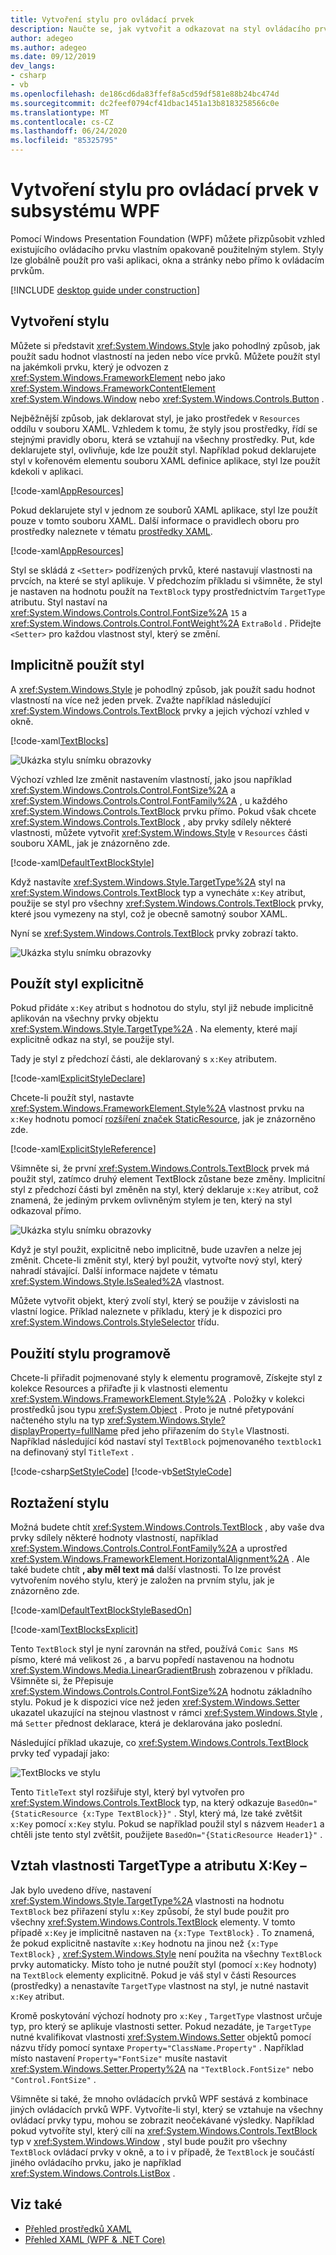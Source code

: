 ```yaml
---
title: Vytvoření stylu pro ovládací prvek
description: Naučte se, jak vytvořit a odkazovat na styl ovládacího prvku v Windows Presentation Foundation a .NET Core.
author: adegeo
ms.author: adegeo
ms.date: 09/12/2019
dev_langs:
- csharp
- vb
ms.openlocfilehash: de186cd6da83ffef8a5cd59df581e88b24bc474d
ms.sourcegitcommit: dc2feef0794cf41dbac1451a13b8183258566c0e
ms.translationtype: MT
ms.contentlocale: cs-CZ
ms.lasthandoff: 06/24/2020
ms.locfileid: "85325795"
---
```

# <a name="create-a-style-for-a-control-in-wpf"></a>Vytvoření stylu pro ovládací prvek v subsystému WPF

Pomocí Windows Presentation Foundation (WPF) můžete přizpůsobit vzhled existujícího ovládacího prvku vlastním opakovaně použitelným stylem. Styly lze globálně použít pro vaši aplikaci, okna a stránky nebo přímo k ovládacím prvkům.

[!INCLUDE [desktop guide under construction](../../../includes/desktop-guide-preview-note.md)]

## <a name="create-a-style"></a>Vytvoření stylu

Můžete si představit <xref:System.Windows.Style> jako pohodlný způsob, jak použít sadu hodnot vlastností na jeden nebo více prvků. Můžete použít styl na jakémkoli prvku, který je odvozen z <xref:System.Windows.FrameworkElement> nebo jako <xref:System.Windows.FrameworkContentElement> <xref:System.Windows.Window> nebo <xref:System.Windows.Controls.Button> .

Nejběžnější způsob, jak deklarovat styl, je jako prostředek v `Resources` oddílu v souboru XAML. Vzhledem k tomu, že styly jsou prostředky, řídí se stejnými pravidly oboru, která se vztahují na všechny prostředky. Put, kde deklarujete styl, ovlivňuje, kde lze použít styl. Například pokud deklarujete styl v kořenovém elementu souboru XAML definice aplikace, styl lze použít kdekoli v aplikaci.

[!code-xaml[AppResources](~/samples/snippets/desktop-guide/wpf/styles-and-templates-intro/csharp/App.xaml#AppResources)]

Pokud deklarujete styl v jednom ze souborů XAML aplikace, styl lze použít pouze v tomto souboru XAML. Další informace o pravidlech oboru pro prostředky naleznete v tématu [prostředky XAML](xaml-resources-define.md).

[!code-xaml[AppResources](~/samples/snippets/desktop-guide/wpf/styles-and-templates-intro/csharp/WindowSingleResource.xaml#WindowResources)]

Styl se skládá z `<Setter>` podřízených prvků, které nastavují vlastnosti na prvcích, na které se styl aplikuje. V předchozím příkladu si všimněte, že styl je nastaven na hodnotu použít na `TextBlock` typy prostřednictvím `TargetType` atributu. Styl nastaví na <xref:System.Windows.Controls.Control.FontSize%2A> `15` a <xref:System.Windows.Controls.Control.FontWeight%2A> `ExtraBold` . Přidejte `<Setter>` pro každou vlastnost styl, který se změní.

## <a name="apply-a-style-implicitly"></a>Implicitně použít styl

A <xref:System.Windows.Style> je pohodlný způsob, jak použít sadu hodnot vlastností na více než jeden prvek. Zvažte například následující <xref:System.Windows.Controls.TextBlock> prvky a jejich výchozí vzhled v okně.

[!code-xaml[TextBlocks](~/samples/snippets/desktop-guide/wpf/styles-and-templates-intro/csharp/Window1.xaml#SnippetTextBlocks)]

![Ukázka stylu snímku obrazovky](./media/styles-and-templates-overview/stylingintro-textblocksbefore.png "StylingIntro_TextBlocksBefore")

Výchozí vzhled lze změnit nastavením vlastností, jako jsou například <xref:System.Windows.Controls.Control.FontSize%2A> a <xref:System.Windows.Controls.Control.FontFamily%2A> , u každého <xref:System.Windows.Controls.TextBlock> prvku přímo. Pokud však chcete <xref:System.Windows.Controls.TextBlock> , aby prvky sdílely některé vlastnosti, můžete vytvořit <xref:System.Windows.Style> v `Resources` části souboru XAML, jak je znázorněno zde.

[!code-xaml[DefaultTextBlockStyle](~/samples/snippets/desktop-guide/wpf/styles-and-templates-intro/csharp/Window1.xaml#SnippetDefaultTextBlockStyle)]

Když nastavíte <xref:System.Windows.Style.TargetType%2A> styl na <xref:System.Windows.Controls.TextBlock> typ a vynecháte `x:Key` atribut, použije se styl pro všechny <xref:System.Windows.Controls.TextBlock> prvky, které jsou vymezeny na styl, což je obecně samotný soubor XAML.

Nyní se <xref:System.Windows.Controls.TextBlock> prvky zobrazí takto.

![Ukázka stylu snímku obrazovky](./media/styles-and-templates-overview/stylingintro-textblocksbasestyle.png "StylingIntro_TextBlocksBaseStyle")

## <a name="apply-a-style-explicitly"></a>Použít styl explicitně

Pokud přidáte `x:Key` atribut s hodnotou do stylu, styl již nebude implicitně aplikován na všechny prvky objektu <xref:System.Windows.Style.TargetType%2A> . Na elementy, které mají explicitně odkaz na styl, se použije styl.

Tady je styl z předchozí části, ale deklarovaný s `x:Key` atributem.

[!code-xaml[ExplicitStyleDeclare](~/samples/snippets/desktop-guide/wpf/styles-and-templates-intro/csharp/WindowExplicitStyle.xaml#ExplicitStyleDeclare)]

Chcete-li použít styl, nastavte <xref:System.Windows.FrameworkElement.Style%2A> vlastnost prvku na `x:Key` hodnotu pomocí [rozšíření značek StaticResource](../../framework/wpf/advanced/staticresource-markup-extension.md), jak je znázorněno zde.

[!code-xaml[ExplicitStyleReference](~/samples/snippets/desktop-guide/wpf/styles-and-templates-intro/csharp/WindowExplicitStyle.xaml#ExplicitStyleReference)]

Všimněte si, že první <xref:System.Windows.Controls.TextBlock> prvek má použit styl, zatímco druhý element TextBlock zůstane beze změny. Implicitní styl z předchozí části byl změněn na styl, který deklaruje `x:Key` atribut, což znamená, že jediným prvkem ovlivněným stylem je ten, který na styl odkazoval přímo.

![Ukázka stylu snímku obrazovky](./media/styles-and-templates-overview/create-a-style-explicit-textblock.png "Vytvoření-a-Style – Explicit – TextBlock")

Když je styl použit, explicitně nebo implicitně, bude uzavřen a nelze jej změnit. Chcete-li změnit styl, který byl použit, vytvořte nový styl, který nahradí stávající. Další informace najdete v tématu <xref:System.Windows.Style.IsSealed%2A> vlastnost.

Můžete vytvořit objekt, který zvolí styl, který se použije v závislosti na vlastní logice. Příklad naleznete v příkladu, který je k dispozici pro <xref:System.Windows.Controls.StyleSelector> třídu.

## <a name="apply-a-style-programmatically"></a>Použití stylu programově

Chcete-li přiřadit pojmenované styly k elementu programově, Získejte styl z kolekce Resources a přiřaďte ji k vlastnosti elementu <xref:System.Windows.FrameworkElement.Style%2A> . Položky v kolekci prostředků jsou typu <xref:System.Object> . Proto je nutné přetypování načteného stylu na typ <xref:System.Windows.Style?displayProperty=fullName> před jeho přiřazením do `Style` Vlastnosti. Například následující kód nastaví styl `TextBlock` pojmenovaného `textblock1` na definovaný styl `TitleText` .

[!code-csharp[SetStyleCode](~/samples/snippets/desktop-guide/wpf/styles-and-templates-intro/csharp/Window2.xaml.cs#SnippetSetStyleCode)]
[!code-vb[SetStyleCode](~/samples/snippets/desktop-guide/wpf/styles-and-templates-intro/vb/MainWindow.xaml.vb#SnippetSetStyleCode)]

## <a name="extend-a-style"></a>Roztažení stylu

Možná budete chtít <xref:System.Windows.Controls.TextBlock> , aby vaše dva prvky sdílely některé hodnoty vlastností, například <xref:System.Windows.Controls.Control.FontFamily%2A> a uprostřed <xref:System.Windows.FrameworkElement.HorizontalAlignment%2A> . Ale také budete chtít **, aby měl text má** další vlastnosti. To lze provést vytvořením nového stylu, který je založen na prvním stylu, jak je znázorněno zde.

[!code-xaml[DefaultTextBlockStyleBasedOn](~/samples/snippets/desktop-guide/wpf/styles-and-templates-intro/csharp/Window2.xaml#SnippetDefaultTextBlockStyleBasedOn)]

[!code-xaml[TextBlocksExplicit](~/samples/snippets/desktop-guide/wpf/styles-and-templates-intro/csharp/Window2.xaml#SnippetTextBlocksExplicit)]

Tento `TextBlock` styl je nyní zarovnán na střed, používá `Comic Sans MS` písmo, které má velikost `26` , a barvu popředí nastavenou na hodnotu <xref:System.Windows.Media.LinearGradientBrush> zobrazenou v příkladu. Všimněte si, že Přepisuje <xref:System.Windows.Controls.Control.FontSize%2A> hodnotu základního stylu. Pokud je k dispozici více než jeden <xref:System.Windows.Setter> ukazatel ukazující na stejnou vlastnost v rámci <xref:System.Windows.Style> , má `Setter` přednost deklarace, která je deklarována jako poslední.

Následující příklad ukazuje, co <xref:System.Windows.Controls.TextBlock> prvky teď vypadají jako:

![TextBlocks ve stylu](./media/styles-and-templates-overview/stylingintro-textblocks.png "StylingIntro_TextBlocks")

Tento `TitleText` styl rozšiřuje styl, který byl vytvořen pro <xref:System.Windows.Controls.TextBlock> typ, na který odkazuje `BasedOn="{StaticResource {x:Type TextBlock}}"` . Styl, který má, lze také zvětšit `x:Key` pomocí `x:Key` stylu. Pokud se například použil styl s názvem `Header1` a chtěli jste tento styl zvětšit, použijete `BasedOn="{StaticResource Header1}"` .

## <a name="relationship-of-the-targettype-property-and-the-xkey-attribute"></a>Vztah vlastnosti TargetType a atributu X:Key –

Jak bylo uvedeno dříve, nastavení <xref:System.Windows.Style.TargetType%2A> vlastnosti na hodnotu `TextBlock` bez přiřazení stylu `x:Key` způsobí, že styl bude použit pro všechny <xref:System.Windows.Controls.TextBlock> elementy. V tomto případě `x:Key` je implicitně nastaven na `{x:Type TextBlock}` . To znamená, že pokud explicitně nastavíte `x:Key` hodnotu na jinou než `{x:Type TextBlock}` , <xref:System.Windows.Style> není použita na všechny `TextBlock` prvky automaticky. Místo toho je nutné použít styl (pomocí `x:Key` hodnoty) na `TextBlock` elementy explicitně. Pokud je váš styl v části Resources (prostředky) a nenastavíte `TargetType` vlastnost na styl, je nutné nastavit `x:Key` atribut.

Kromě poskytování výchozí hodnoty pro `x:Key` , `TargetType` vlastnost určuje typ, pro který se aplikuje vlastnosti setter. Pokud nezadáte, je `TargetType` nutné kvalifikovat vlastnosti <xref:System.Windows.Setter> objektů pomocí názvu třídy pomocí syntaxe `Property="ClassName.Property"` . Například místo nastavení `Property="FontSize"` musíte nastavit <xref:System.Windows.Setter.Property%2A> na `"TextBlock.FontSize"` nebo `"Control.FontSize"` .

Všimněte si také, že mnoho ovládacích prvků WPF sestává z kombinace jiných ovládacích prvků WPF. Vytvoříte-li styl, který se vztahuje na všechny ovládací prvky typu, mohou se zobrazit neočekávané výsledky. Například pokud vytvoříte styl, který cílí na <xref:System.Windows.Controls.TextBlock> typ v <xref:System.Windows.Window> , styl bude použit pro všechny `TextBlock` ovládací prvky v okně, a to i v případě, že `TextBlock` je součástí jiného ovládacího prvku, jako je například <xref:System.Windows.Controls.ListBox> .

## <a name="see-also"></a>Viz také

<!-- - [Create a style for a control](styles-templates-create-apply-template.md) -->
- [Přehled prostředků XAML](xaml-resources-define.md)
- [Přehled XAML (WPF & .NET Core)](xaml.md)
